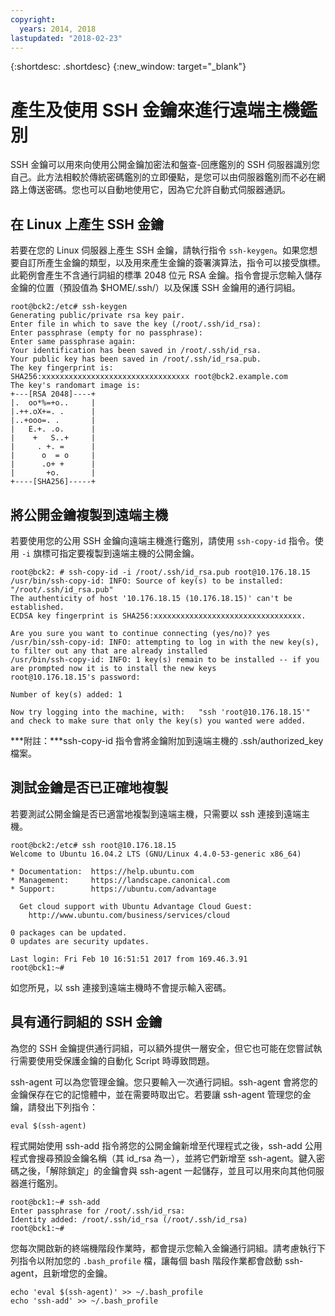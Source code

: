 ```yaml
---
copyright:
  years: 2014, 2018
lastupdated: "2018-02-23"
---
```


{:shortdesc: .shortdesc}
{:new_window: target="_blank"}

# 產生及使用 SSH 金鑰來進行遠端主機鑑別

SSH 金鑰可以用來向使用公開金鑰加密法和盤查-回應鑑別的 SSH 伺服器識別您自己。此方法相較於傳統密碼鑑別的立即優點，是您可以由伺服器鑑別而不必在網路上傳送密碼。您也可以自動地使用它，因為它允許自動式伺服器通訊。

## 在 Linux 上產生 SSH 金鑰

若要在您的 Linux 伺服器上產生 SSH 金鑰，請執行指令 `ssh-keygen`。如果您想要自訂所產生金鑰的類型，以及用來產生金鑰的簽署演算法，指令可以接受旗標。此範例會產生不含通行詞組的標準 2048 位元 RSA 金鑰。指令會提示您輸入儲存金鑰的位置（預設值為 $HOME/.ssh/）以及保護 SSH 金鑰用的通行詞組。

    root@bck2:/etc# ssh-keygen
    Generating public/private rsa key pair.
    Enter file in which to save the key (/root/.ssh/id_rsa):
    Enter passphrase (empty for no passphrase):
    Enter same passphrase again:
    Your identification has been saved in /root/.ssh/id_rsa.
    Your public key has been saved in /root/.ssh/id_rsa.pub.
    The key fingerprint is:
    SHA256:xxxxxxxxxxxxxxxxxxxxxxxxxxxxxxxxx root@bck2.example.com
    The key's randomart image is:
    +---[RSA 2048]----+
    |.  oo*%=+o..     |
    |.++.oX+=. .      |
    |..+ooo=. .       |
    |   E.+. .o.      |
    |    +   S..+     |
    |     . +. =      |
    |      o  = o     |
    |      .o+ +      |
    |       +o.       |
    +----[SHA256]-----+



## 將公開金鑰複製到遠端主機

若要使用您的公用 SSH 金鑰向遠端主機進行鑑別，請使用 `ssh-copy-id` 指令。使用 `-i` 旗標可指定要複製到遠端主機的公開金鑰。

    root@bck2: # ssh-copy-id -i /root/.ssh/id_rsa.pub root@10.176.18.15
    /usr/bin/ssh-copy-id: INFO: Source of key(s) to be installed: "/root/.ssh/id_rsa.pub"
    The authenticity of host '10.176.18.15 (10.176.18.15)' can't be established.
    ECDSA key fingerprint is SHA256:xxxxxxxxxxxxxxxxxxxxxxxxxxxxxxxxx.

    Are you sure you want to continue connecting (yes/no)? yes
    /usr/bin/ssh-copy-id: INFO: attempting to log in with the new key(s), to filter out any that are already installed
    /usr/bin/ssh-copy-id: INFO: 1 key(s) remain to be installed -- if you are prompted now it is to install the new keys
    root@10.176.18.15's password:

    Number of key(s) added: 1

    Now try logging into the machine, with:   "ssh 'root@10.176.18.15'"
    and check to make sure that only the key(s) you wanted were added.

***附註：***ssh-copy-id 指令會將金鑰附加到遠端主機的 .ssh/authorized_key 檔案。

## 測試金鑰是否已正確地複製

若要測試公開金鑰是否已適當地複製到遠端主機，只需要以 ssh 連接到遠端主機。

    root@bck2:/etc# ssh root@10.176.18.15
    Welcome to Ubuntu 16.04.2 LTS (GNU/Linux 4.4.0-53-generic x86_64)

    * Documentation:  https://help.ubuntu.com
    * Management:     https://landscape.canonical.com
    * Support:        https://ubuntu.com/advantage

      Get cloud support with Ubuntu Advantage Cloud Guest:
        http://www.ubuntu.com/business/services/cloud

    0 packages can be updated.
    0 updates are security updates.

    Last login: Fri Feb 10 16:51:51 2017 from 169.46.3.91
    root@bck1:~#

如您所見，以 ssh 連接到遠端主機時不會提示輸入密碼。

## 具有通行詞組的 SSH 金鑰

為您的 SSH 金鑰提供通行詞組，可以額外提供一層安全，但它也可能在您嘗試執行需要使用受保護金鑰的自動化 Script 時導致問題。 

ssh-agent 可以為您管理金鑰。您只要輸入一次通行詞組。ssh-agent 會將您的金鑰保存在它的記憶體中，並在需要時取出它。若要讓 ssh-agent 管理您的金鑰，請發出下列指令：

    eval $(ssh-agent)

程式開始使用 ssh-add 指令將您的公開金鑰新增至代理程式之後，ssh-add 公用程式會搜尋預設金鑰名稱（其 id_rsa 為一），並將它們新增至 ssh-agent。鍵入密碼之後，「解除鎖定」的金鑰會與 ssh-agent 一起儲存，並且可以用來向其他伺服器進行鑑別。

    root@bck1:~# ssh-add
    Enter passphrase for /root/.ssh/id_rsa:
    Identity added: /root/.ssh/id_rsa (/root/.ssh/id_rsa)
    root@bck1:~#

您每次開啟新的終端機階段作業時，都會提示您輸入金鑰通行詞組。請考慮執行下列指令以附加您的 `.bash_profile` 檔，讓每個 bash 階段作業都會啟動 ssh-agent，且新增您的金鑰。

    echo 'eval $(ssh-agent)' >> ~/.bash_profile
    echo 'ssh-add' >> ~/.bash_profile
